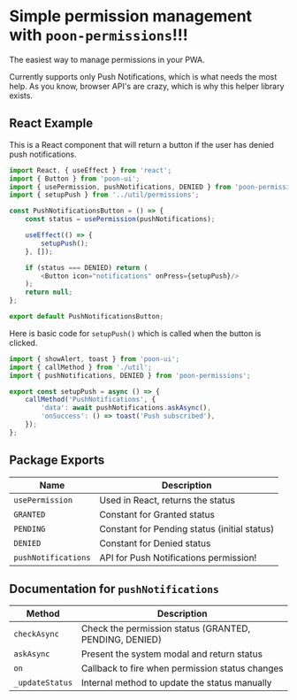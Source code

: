 # Simple permission management with `poon-permissions`!!!

The easiest way to manage permissions in your PWA.

Currently supports only Push Notifications, which is what needs the most help. As you know, browser API's are crazy,
which is why this helper library exists.

## React Example

This is a React component that will return a button if the user has denied push notifications.

``` javascript
import React, { useEffect } from 'react';
import { Button } from 'poon-ui';
import { usePermission, pushNotifications, DENIED } from 'poon-permissions';
import { setupPush } from '../util/permissions';

const PushNotificationsButton = () => {
	const status = usePermission(pushNotifications);

	useEffect(() => {
		setupPush();
	}, []);

	if (status === DENIED) return (
		<Button icon="notifications" onPress={setupPush}/>
	);
	return null;
};

export default PushNotificationsButton;
```

Here is basic code for `setupPush()` which is called when the button is clicked.

```javascript
import { showAlert, toast } from 'poon-ui';
import { callMethod } from './util';
import { pushNotifications, DENIED } from 'poon-permissions';

export const setupPush = async () => {
    callMethod('PushNotifications', {
        'data': await pushNotifications.askAsync(),
        'onSuccess': () => toast('Push subscribed'),
    });
};
```

## Package Exports

| Name                | Description                                  |
|---------------------|----------------------------------------------|
| `usePermission`     | Used in React, returns the status            |
| `GRANTED`           | Constant for Granted status                  |
| `PENDING`           | Constant for Pending status (initial status) |
| `DENIED`            | Constant for Denied status                   |
| `pushNotifications` | API for Push Notifications permission!       |

## Documentation for `pushNotifications`

| Method          | Description                                            |
|-----------------|--------------------------------------------------------|
| `checkAsync`    | Check the permission status (GRANTED, PENDING, DENIED) |
| `askAsync`      | Present the system modal and return status             |
| `on`            | Callback to fire when permission status changes        |
| `_updateStatus` | Internal method to update the status manually          |